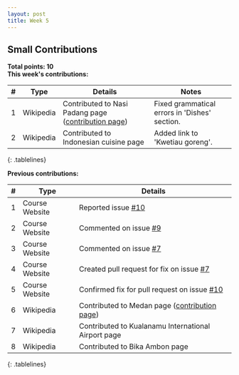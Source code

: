 ```yaml
---
layout: post
title: Week 5
---
```


Small Contributions
-------------------
<style>
.tablelines table, .tablelines td, .tablelines th {
        border: 1px solid black;
        }
</style>

  
**Total points: 10**  
**This week's contributions:**  

| # | Type | Details | Notes |
| - | ---- | ------- | ----- |
| 1 | Wikipedia | Contributed to Nasi Padang page ([contribution page](https://en.wikipedia.org/wiki/Special:Contributions/Ravenclaw14)) | Fixed grammatical errors in 'Dishes' section. |
| 2 | Wikipedia | Contributed to Indonesian cuisine page | Added link to 'Kwetiau goreng'. | 
{: .tablelines}


**Previous contributions:**

| # | Type | Details |
| - | ---- | ------- |
| 1 | Course Website | Reported issue [#10](https://github.com/joannakl/cs480_s18/issues/10) |
| 2 | Course Website | Commented on issue [#9](https://github.com/joannakl/cs480_s18/issues/9) |
| 3 | Course Website | Commented on issue [#7](https://github.com/joannakl/cs480_s18/issues/7) |
| 4 | Course Website | Created pull request for fix on issue [#7](https://github.com/joannakl/cs480_s18/pull/52) |
| 5 | Course Website | Confirmed fix for pull request on issue [#10](https://github.com/joannakl/cs480_s18/pull/68) |
| 6 | Wikipedia | Contributed to Medan page ([contribution page](https://en.wikipedia.org/wiki/Special:Contributions/Ravenclaw14)) |
| 7 | Wikipedia | Contributed to Kualanamu International Airport page |
| 8 | Wikipedia | Contributed to Bika Ambon page |
{: .tablelines}


